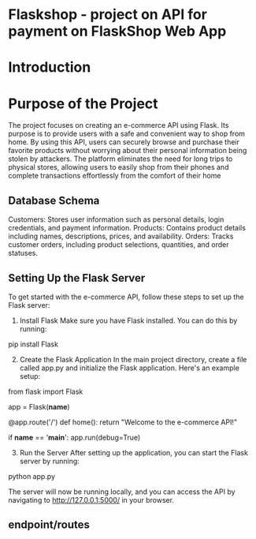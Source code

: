 # Flaskshop -  project on API for payment on FlaskShop Web App

# Introduction


# Purpose of the Project

The project focuses on creating an e-commerce API using Flask. Its purpose is to provide users with a safe and convenient way to shop from home. By using this API, users can securely browse and purchase their favorite products without worrying about their personal information being stolen by attackers. The platform eliminates the need for long trips to physical stores, allowing users to easily shop from their phones and complete transactions effortlessly from the comfort of their home

## Database Schema

Customers: Stores user information such as personal details, login credentials, and payment information.
Products: Contains product details including names, descriptions, prices, and availability.
Orders: Tracks customer orders, including product selections, quantities, and order statuses.

## Setting Up the Flask Server

To get started with the e-commerce API, follow these steps to set up the Flask server:

1. Install Flask
Make sure you have Flask installed. You can do this by running:

pip install Flask

2. Create the Flask Application
In the main project directory, create a file called app.py and initialize the Flask application. Here's an example setup:

from flask import Flask

app = Flask(__name__)

@app.route('/')
def home():
    return "Welcome to the e-commerce API!"

if __name__ == '__main__':
    app.run(debug=True)

3. Run the Server
After setting up the application, you can start the Flask server by running:

python app.py

The server will now be running locally, and you can access the API by navigating to http://127.0.0.1:5000/ in your browser.


## endpoint/routes
